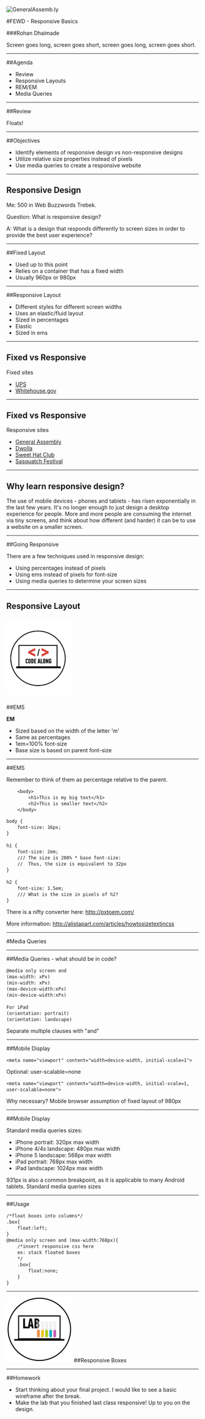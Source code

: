 ![GeneralAssemb.ly](https://github.com/generalassembly/ga-ruby-on-rails-for-devs/raw/master/images/ga.png "GeneralAssemb.ly")

#FEWD - Responsive Basics 

###Rohan Dhaimade

Screen goes long, screen goes short, screen goes long, screen goes short.

---


##Agenda

*	Review
*	Responsive Layouts
*	REM/EM
*	Media Queries

---


##Review

Floats!

---

##Objectives

* Identify elements of responsive design vs non-responsive designs
* Utilize relative size properties instead of pixels
* Use media queries to create a responsive website

---

## Responsive Design

Me: 500 in Web Buzzwords Trebek.

Question: What is responsive design?

A: What is a design that responds differently to screen sizes in order to provide the best user experience?

---

##Fixed Layout

*	Used up to this point
*	Relies on a container that has a fixed width
*	Usually 960px or 980px

---

##Responsive Layout

*	Different styles for different screen widths
*	Uses an elastic/fluid layout
*	Sized in percentages
*	Elastic
*	Sized in ems

--- 

## Fixed vs Responsive

Fixed sites

* [UPS](http://www.ups.com/)
* [Whitehouse.gov](http://www.whitehouse.gov/)

---

## Fixed vs Responsive 

Responsive sites

* [General Assembly](https://generalassemb.ly)
* [Dwolla](https://www.dwolla.com/)
* [Sweet Hat Club](http://www.sweethatclub.org/)
* [Sasquatch Festival](http://www.sasquatchfestival.com/)

--- 

## Why learn responsive design?

The use of mobile devices - phones and tablets - has risen exponentially in the last few years. It's no longer enough to just design a desktop experience for people. More and more people are consuming the internet via tiny screens, and think about how different (and harder) it can be to use a website on a smaller screen.

---

##Going Responsive

There are a few techniques used in responsive design:

* Using percentages instead of pixels
* Using ems instead of pixels for font-size
* Using media queries to determine your screen sizes

---

## Responsive Layout

![GeneralAssemb.ly](../../img/icons/code_along.png)
---

##EMS

__EM__

* Sized based on the width of the letter 'm' 
* Same as percentages
* 1em=100% font-size
* Base size is based on parent font-size

--- 

##EMS

Remember to think of them as percentage relative to the parent.

```
	<body>	
		<h1>This is my big text</h1>
		<h2>This is smaller text</h2>
	</body>
```

``` 
body {
	font-size: 16px;
}

h1 {
	font-size: 2em;
	/// The size is 200% * base font-size:
	//  Thus, the size is equivalent to 32px
}

h2 {
	font-size: 1.5em;
	/// What is the size in pixels of h2?
}
```

There is a nifty converter here: http://pxtoem.com/

More information: http://alistapart.com/articles/howtosizetextincss

---

#Media Queries

---

##Media Queries - what should be in code?

```
@media only screen and
(max-width: xPx)
(min-width: xPx)
(max-device-width:xPx)
(min-device-width:xPx)

For iPad
(orientation: portrait)
(orientation: landscape)
```

Separate multiple clauses with "and"

---

##Mobile Display

```
<meta name="viewport" content="width=device-width, initial-scale=1">
```

Optional: user-scalable=none

```
<meta name="viewport" content="width=device-width, initial-scale=1, user-scalable=none">
```


Why necessary?
Mobile browser assumption of fixed layout of 980px

---

##Mobile Display

Standard media queries sizes:

* iPhone portrait: 320px max width
* iPhone 4/4s landscape: 480px max width
* iPhone 5 landscape: 568px max width
* iPad portrait: 768px max width
* iPad landscape: 1024px max width

931px is also a common breakpoint, as it is applicable to many Android tablets.
Standard media queries sizes

---

##Usage

```
/*float boxes into columns*/
.box{
	float:left;
}
@media only screen and (max-width:768px){
	/*insert responsive css here
	ex: stack floated boxes
	*/
	.box{
		float:none;
	}
} 
```

---

![GeneralAssemb.ly](../../img/icons/exercise_icon_md.png)
##Responsive Boxes

---

##Homework

- Start thinking about your final project. I would like to see a basic wireframe after the break. 
- Make the lab that you finished last class responsive! Up to you on the design.